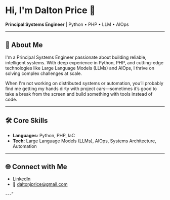 # Hi, I'm Dalton Price 👋

**Principal Systems Engineer** | Python • PHP • LLM • AIOps

---

## 🚀 About Me

I'm a Principal Systems Engineer passionate about building reliable, intelligent systems. With deep experience in Python, PHP, and cutting-edge technologies like Large Language Models (LLMs) and AIOps, I thrive on solving complex challenges at scale.

When I'm not working on distributed systems or automation, you’ll probably find me getting my hands dirty with project cars—sometimes it’s good to take a break from the screen and build something with tools instead of code.

---

## 🛠️ Core Skills

- **Languages:** Python, PHP, IaC
- **Tech:** Large Language Models (LLMs), AIOps, Systems Architecture, Automation

---

## 🌐 Connect with Me

- [LinkedIn](https://www.linkedin.com/in/dalton-price-a505a155/)
- 📧 daltonjprice@gmail.com

---”
